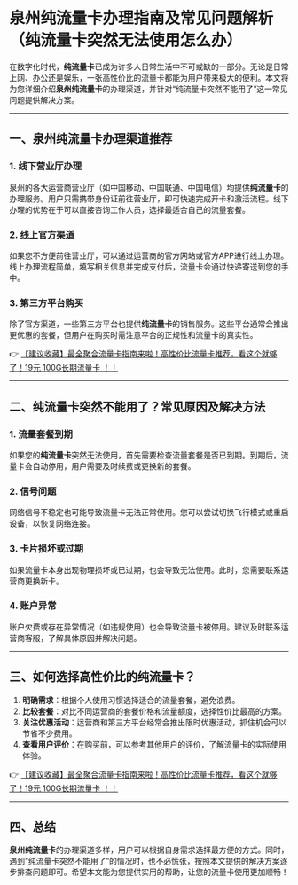 # 泉州纯流量卡办理指南及常见问题解析（纯流量卡突然无法使用怎么办）

在数字化时代，**纯流量卡**已成为许多人日常生活中不可或缺的一部分。无论是日常上网、办公还是娱乐，一张高性价比的流量卡都能为用户带来极大的便利。本文将为您详细介绍**泉州纯流量卡**的办理渠道，并针对“纯流量卡突然不能用了”这一常见问题提供解决方案。

---

## 一、泉州纯流量卡办理渠道推荐

### 1. 线下营业厅办理  
泉州的各大运营商营业厅（如中国移动、中国联通、中国电信）均提供**纯流量卡**的办理服务。用户只需携带身份证前往营业厅，即可快速完成开卡和激活流程。线下办理的优势在于可以直接咨询工作人员，选择最适合自己的流量套餐。

### 2. 线上官方渠道  
如果您不方便前往营业厅，可以通过运营商的官方网站或官方APP进行线上办理。线上办理流程简单，填写相关信息并完成支付后，流量卡会通过快递寄送到您的手中。

### 3. 第三方平台购买  
除了官方渠道，一些第三方平台也提供**纯流量卡**的销售服务。这些平台通常会推出更优惠的套餐，但用户在购买时需注意平台的正规性和流量卡的真实性。

👉 [【建议收藏】最全聚合流量卡指南来啦！高性价比流量卡推荐，看这个就够了！19元 100G长期流量卡 ！！](https://bit.ly/Liuliangka)

---

## 二、纯流量卡突然不能用了？常见原因及解决方法

### 1. 流量套餐到期  
如果您的**纯流量卡**突然无法使用，首先需要检查流量套餐是否已到期。到期后，流量卡会自动停用，用户需要及时续费或更换新的套餐。

### 2. 信号问题  
网络信号不稳定也可能导致流量卡无法正常使用。您可以尝试切换飞行模式或重启设备，以恢复网络连接。

### 3. 卡片损坏或过期  
如果流量卡本身出现物理损坏或已过期，也会导致无法使用。此时，您需要联系运营商更换新卡。

### 4. 账户异常  
账户欠费或存在异常情况（如违规使用）也会导致流量卡被停用。建议及时联系运营商客服，了解具体原因并解决问题。

---

## 三、如何选择高性价比的纯流量卡？

1. **明确需求**：根据个人使用习惯选择适合的流量套餐，避免浪费。  
2. **比较套餐**：对比不同运营商的套餐价格和流量额度，选择性价比最高的方案。  
3. **关注优惠活动**：运营商和第三方平台经常会推出限时优惠活动，抓住机会可以节省不少费用。  
4. **查看用户评价**：在购买前，可以参考其他用户的评价，了解流量卡的实际使用体验。

👉 [【建议收藏】最全聚合流量卡指南来啦！高性价比流量卡推荐，看这个就够了！19元 100G长期流量卡 ！！](https://bit.ly/Liuliangka)

---

## 四、总结

**泉州纯流量卡**的办理渠道多样，用户可以根据自身需求选择最方便的方式。同时，遇到“纯流量卡突然不能用了”的情况时，也不必慌张，按照本文提供的解决方案逐步排查问题即可。希望本文能为您提供实用的帮助，让您的流量卡使用更加顺畅！